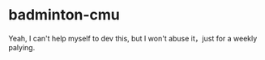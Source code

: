 # badminton-cmu
Yeah, I can't help myself to dev this, but I won't abuse it，just for a weekly palying.
